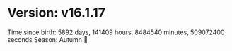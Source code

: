 # Version: v16.1.17
Time since birth: 5892 days, 141409 hours, 8484540 minutes, 509072400 seconds
Season: Autumn 🍁
